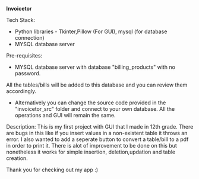 **Invoicetor** 

Tech Stack:
* Python libraries - Tkinter,Pillow (For GUI), mysql (for database connection)
* MYSQL database server

Pre-requisites:

* MYSQL database server with database "billing_products" with no password.

All the tables/bills will be added to this database and you can review them accordingly.
* Alternatively you can change the source code provided in the "invoicetor_src" folder and connect to your own database. All the operations and GUI will remain the same.

Description:
This is my first project with GUI that I made in 12th grade. There are bugs in this like if you insert values in a non-existent table it throws an error. 
I also wanted to add a seperate button to convert a table/bill to a pdf in order to print it. There is alot of improvement to be done on this but nonetheless it works 
for simple insertion, deletion,updation and table creation. 

Thank you for checking out my app :)
